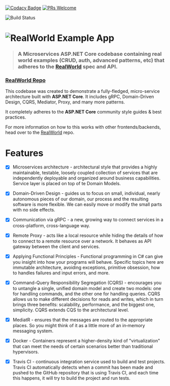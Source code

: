 [![Codacy Badge](https://api.codacy.com/project/badge/Grade/cdfa4f5a1e854002bd8399c38a9bcfb9)](https://app.codacy.com/manual/profjordanov/realworld-microservices?utm_source=github.com&utm_medium=referral&utm_content=profjordanov/realworld-microservices&utm_campaign=Badge_Grade_Dashboard)
[![PRs Welcome](https://img.shields.io/badge/PRs-welcome-brightgreen.svg)](http://makeapullrequest.com)

![Build Status](https://travis-ci.com/profjordanov/realworld-microservices.svg?branch=master)

# ![RealWorld Example App](https://raw.githubusercontent.com/profjordanov/realworld-microservices/master/docs/logo.png)

> ### A Microservices ASP.NET Core codebase containing real world examples (CRUD, auth, advanced patterns, etc) that adheres to the [RealWorld](https://github.com/gothinkster/realworld) spec and API.


### [RealWorld Repo](https://github.com/gothinkster/realworld)


This codebase was created to demonstrate a fully-fledged, micro-service architecture built with **ASP.NET Core**. It includes gRPC, Domain-Driven Design, CQRS, Mediator, Proxy, and many more patterns.

It completely adheres to the **ASP.NET Core** community style guides & best practices.

For more information on how to this works with other frontends/backends, head over to the [RealWorld](https://github.com/gothinkster/realworld) repo.

# Features

- [x] Microservices architecture - architectural style that provides a highly maintainable, testable, loosely coupled collection of services that are independently deployable and organized around business capabilities. Service layer is placed on top of te Domain Models. 

- [x] Domain-Driven Design - guides us to focus on small, individual, nearly autonomous pieces of our domain, our process and the resulting software is more flexible. We can easily move or modify the small parts with no side effects.

- [x] Communication via gRPC - a new, growing way to connect services in a cross-platform, cross-language way. 

- [x] Remote Proxy - acts like a local resource while hiding the details of how to connect to a remote resource over a network. It behaves as API gateway between the client and services.

- [x] Applying Functional Principles - Functional programming in C# can give you insight into how your programs will behave. Specific topics here are immutable architecture, avoiding exceptions, primitive obsession, how to handles failures and input errors, and more.

- [x] Command-Query Responsibility Segregation (CQRS) - encourages you to untangle a single, unified domain model and create two models: one for handling commands, and the other one for handling queries. CQRS allows us to make different decisions for reads and writes, which in turn brings three benefits: scalability, performance, and the biggest one, simplicity. CQRS extends CQS to the architectural level.

- [x] MediatR - ensures that the messages are routed to the appropriate places. So you might think of it as a little more of an in‑memory messaging system.

- [x] Docker - Containers represent a higher-density kind of "virtualization" that can meet the needs of certain scenarios better than traditional hypervisors.

- [x] Travis CI - continuous integration service used to build and test projects. Travis CI automatically detects when a commit has been made and pushed to the GitHub repository that is using Travis CI, and each time this happens, it will try to build the project and run tests.
